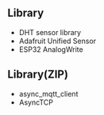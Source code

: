## Library
- DHT sensor library
- Adafruit Unified Sensor
- ESP32 AnalogWrite

## Library(ZIP)
- async_mqtt_client
- AsyncTCP
